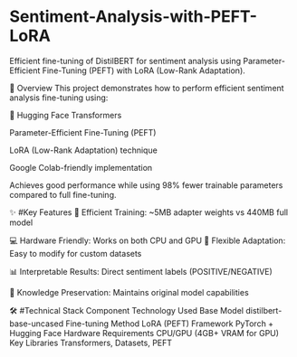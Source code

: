 # Sentiment-Analysis-with-PEFT-LoRA
Efficient fine-tuning of DistilBERT for sentiment analysis using Parameter-Efficient Fine-Tuning (PEFT) with LoRA (Low-Rank Adaptation).

📌 Overview
This project demonstrates how to perform efficient sentiment analysis fine-tuning using:

🤗 Hugging Face Transformers

Parameter-Efficient Fine-Tuning (PEFT)

LoRA (Low-Rank Adaptation) technique

Google Colab-friendly implementation

Achieves good performance while using 98% fewer trainable parameters compared to full fine-tuning.

✨ #Key Features
🚀 Efficient Training: ~5MB adapter weights vs 440MB full model

💻 Hardware Friendly: Works on both CPU and GPU
🔄 Flexible Adaptation: Easy to modify for custom datasets

📊 Interpretable Results: Direct sentiment labels (POSITIVE/NEGATIVE)

🧠 Knowledge Preservation: Maintains original model capabilities

🛠️ #Technical Stack
Component	Technology Used
Base Model	distilbert-base-uncased
Fine-tuning Method	LoRA (PEFT)
Framework	PyTorch + Hugging Face
Hardware Requirements	CPU/GPU (4GB+ VRAM for GPU)
Key Libraries	Transformers, Datasets, PEFT
